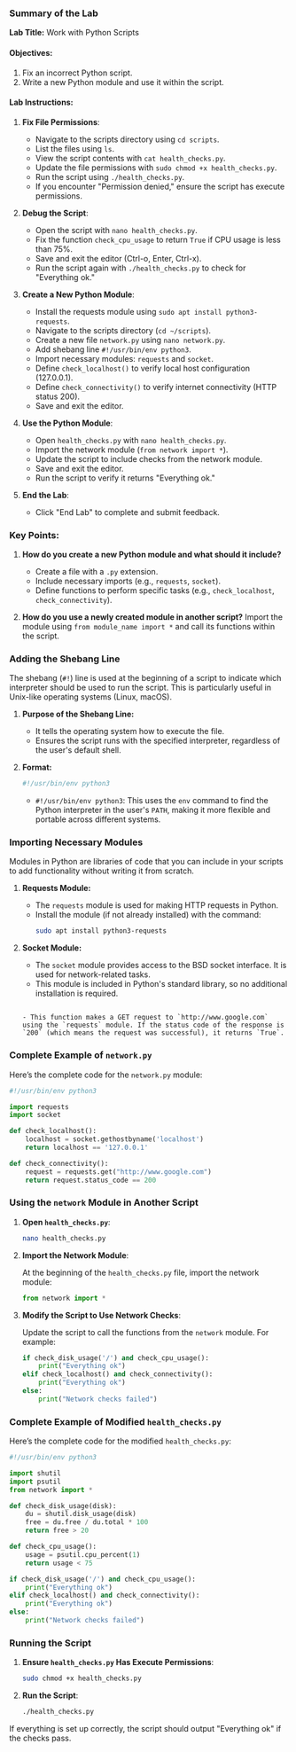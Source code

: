 ### Summary of the Lab

**Lab Title:** Work with Python Scripts


#### Objectives:
1. Fix an incorrect Python script.
2. Write a new Python module and use it within the script.

#### Lab Instructions:

1. **Fix File Permissions**:
   - Navigate to the scripts directory using `cd scripts`.
   - List the files using `ls`.
   - View the script contents with `cat health_checks.py`.
   - Update the file permissions with `sudo chmod +x health_checks.py`.
   - Run the script using `./health_checks.py`.
   - If you encounter "Permission denied," ensure the script has execute permissions.

3. **Debug the Script**:
   - Open the script with `nano health_checks.py`.
   - Fix the function `check_cpu_usage` to return `True` if CPU usage is less than 75%.
   - Save and exit the editor (Ctrl-o, Enter, Ctrl-x).
   - Run the script again with `./health_checks.py` to check for "Everything ok."

4. **Create a New Python Module**:
   - Install the requests module using `sudo apt install python3-requests`.
   - Navigate to the scripts directory (`cd ~/scripts`).
   - Create a new file `network.py` using `nano network.py`.
   - Add shebang line `#!/usr/bin/env python3`.
   - Import necessary modules: `requests` and `socket`.
   - Define `check_localhost()` to verify local host configuration (127.0.0.1).
   - Define `check_connectivity()` to verify internet connectivity (HTTP status 200).
   - Save and exit the editor.

5. **Use the Python Module**:
   - Open `health_checks.py` with `nano health_checks.py`.
   - Import the network module (`from network import *`).
   - Update the script to include checks from the network module.
   - Save and exit the editor.
   - Run the script to verify it returns "Everything ok."

6. **End the Lab**:
   - Click "End Lab" to complete and submit feedback.

### Key Points:

1. **How do you create a new Python module and what should it include?**
   - Create a file with a `.py` extension.
   - Include necessary imports (e.g., `requests`, `socket`).
   - Define functions to perform specific tasks (e.g., `check_localhost`, `check_connectivity`).

2. **How do you use a newly created module in another script?**
   Import the module using `from module_name import *` and call its functions within the script.



### Adding the Shebang Line

The shebang (`#!`) line is used at the beginning of a script to indicate which interpreter should be used to run the script. This is particularly useful in Unix-like operating systems (Linux, macOS).

1. **Purpose of the Shebang Line:**
   - It tells the operating system how to execute the file.
   - Ensures the script runs with the specified interpreter, regardless of the user's default shell.

2. **Format:**
   ```python
   #!/usr/bin/env python3
   ```
   - `#!/usr/bin/env python3`: This uses the `env` command to find the Python interpreter in the user's `PATH`, making it more flexible and portable across different systems.

### Importing Necessary Modules

Modules in Python are libraries of code that you can include in your scripts to add functionality without writing it from scratch.

1. **Requests Module:**
   - The `requests` module is used for making HTTP requests in Python.
   - Install the module (if not already installed) with the command:
     ```bash
     sudo apt install python3-requests
     ```

2. **Socket Module:**
   - The `socket` module provides access to the BSD socket interface. It is used for network-related tasks.
   - This module is included in Python's standard library, so no additional installation is required.


   ```

   - This function makes a GET request to `http://www.google.com` using the `requests` module. If the status code of the response is `200` (which means the request was successful), it returns `True`.

### Complete Example of `network.py`

Here’s the complete code for the `network.py` module:

```python
#!/usr/bin/env python3

import requests
import socket

def check_localhost():
    localhost = socket.gethostbyname('localhost')
    return localhost == '127.0.0.1'

def check_connectivity():
    request = requests.get("http://www.google.com")
    return request.status_code == 200
```

### Using the `network` Module in Another Script

1. **Open `health_checks.py`**:

   ```bash
   nano health_checks.py
   ```

2. **Import the Network Module**:

   At the beginning of the `health_checks.py` file, import the network module:

   ```python
   from network import *
   ```

3. **Modify the Script to Use Network Checks**:

   Update the script to call the functions from the `network` module. For example:

   ```python
   if check_disk_usage('/') and check_cpu_usage():
       print("Everything ok")
   elif check_localhost() and check_connectivity():
       print("Everything ok")
   else:
       print("Network checks failed")
   ```

### Complete Example of Modified `health_checks.py`

Here’s the complete code for the modified `health_checks.py`:

```python
#!/usr/bin/env python3

import shutil
import psutil
from network import *

def check_disk_usage(disk):
    du = shutil.disk_usage(disk)
    free = du.free / du.total * 100
    return free > 20

def check_cpu_usage():
    usage = psutil.cpu_percent(1)
    return usage < 75

if check_disk_usage('/') and check_cpu_usage():
    print("Everything ok")
elif check_localhost() and check_connectivity():
    print("Everything ok")
else:
    print("Network checks failed")
```

### Running the Script

1. **Ensure `health_checks.py` Has Execute Permissions**:

   ```bash
   sudo chmod +x health_checks.py
   ```

2. **Run the Script**:

   ```bash
   ./health_checks.py
   ```

If everything is set up correctly, the script should output "Everything ok" if the checks pass.
